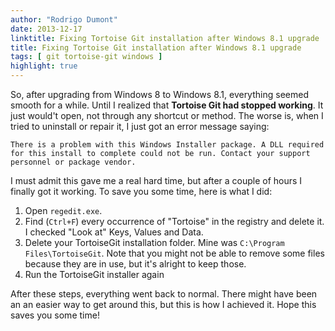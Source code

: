 ```yaml
---
author: "Rodrigo Dumont"
date: 2013-12-17
linktitle: Fixing Tortoise Git installation after Windows 8.1 upgrade
title: Fixing Tortoise Git installation after Windows 8.1 upgrade
tags: [ git tortoise-git windows ]
highlight: true
---
```


So, after upgrading from Windows 8 to Windows 8.1, everything seemed smooth for a while. Until I realized that **Tortoise Git had stopped working**. It just would't open, not through any shortcut or method. The worse is, when I tried to uninstall or repair it, I just got an error message saying:

```
There is a problem with this Windows Installer package. A DLL required for this install to complete could not be run. Contact your support personnel or package vendor.
```

<!-- more -->

I must admit this gave me a real hard time, but after a couple of hours I finally got it working. To save you some time, here is what I did:

1. Open `regedit.exe`.
2. Find (`Ctrl+F`) every occurrence of "Tortoise" in the registry and delete it. I checked "Look at" Keys, Values and Data.
3. Delete your TortoiseGit installation folder. Mine was `C:\Program Files\TortoiseGit`. Note that you might not be able to remove some files because they are in use, but it's alright to keep those.
4. Run the TortoiseGit installer again

After these steps, everything went back to normal. There might have been an an easier way to get around this, but this is how I achieved it. Hope this saves you some time!
